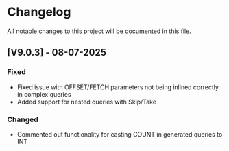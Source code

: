 # Changelog

All notable changes to this project will be documented in this file.

## [V9.0.3] - 08-07-2025

### Fixed

- Fixed issue with OFFSET/FETCH parameters not being inlined correctly in complex queries
- Added support for nested queries with Skip/Take

### Changed

- Commented out functionality for casting COUNT in generated queries to INT